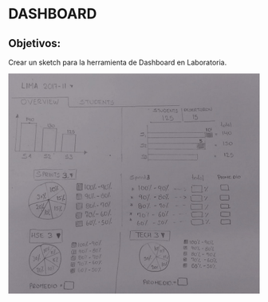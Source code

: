 # DASHBOARD

## Objetivos:

Crear un sketch para la herramienta de Dashboard en Laboratoria.

![](https://github.com/PaoSil/dashboard-laboratoria/blob/master/assets/img/dashboard.jpg?readme=true)

